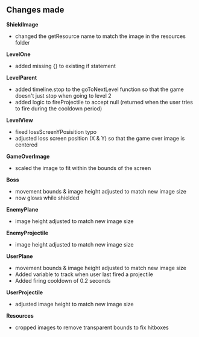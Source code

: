 Changes made
----------------------

**ShieldImage**
+ changed the getResource name to match the image in the resources folder

**LevelOne**
+ added missing {} to existing if statement

**LevelParent**
+ added timeline.stop to the goToNextLevel function so that the game doesn't just stop when going to level 2
+ added logic to fireProjectile to accept null (returned when the user tries to fire during the cooldown period)

**LevelView**
+ fixed lossScreenYPosisition typo
+ adjusted loss screen position (X & Y) so that the game over image is centered

**GameOverImage**
+ scaled the image to fit within the bounds of the screen

**Boss**
+ movement bounds & image height adjusted to match new image size
+ now glows while shielded

**EnemyPlane**
+ image height adjusted to match new image size

**EnemyProjectile**
+ image height adjusted to match new image size

**UserPlane**
+ movement bounds & image height adjusted to match new image size
+ Added variable to track when user last fired a projectile
+ Added firing cooldown of 0.2 seconds

**UserProjectile**
+ adjusted image height to match new image size

**Resources**
+ cropped images to remove transparent bounds to fix hitboxes